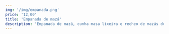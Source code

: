 ```yaml
---
img: '/img/empanada.png'
price: '12,00'
title: 'Empanada de mazá'
description: 'Empanada de mazá, cunha masa lixeira e recheo de mazás doces, ideal para os amantes dos postres.'
---
```

